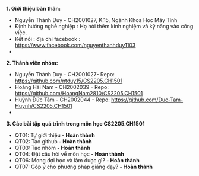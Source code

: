 **1. Giới thiệu bản thân:**
- Nguyễn Thành Duy - CH2001027, K.15, Ngành Khoa Học Máy Tính
- Định hướng nghề nghiệp : Họ hỏi thêm kinh nghiệm và kỹ năng vào công việc.
- Kết nối : địa chỉ facebook : https://www.facebook.com/nguyenthanhduy1103
- 
**2. Thành viên nhóm:**
- Nguyễn Thành Duy - CH2001027- Repo: https://github.com/ntduy15/CS2205.CH1501
- Hoàng Hải Nam - CH2002039 - Repo: https://github.com/HoangNam2810/CS2205.CH1501
- Huỳnh Đức Tâm - CH2002044 - Repo: https://github.com/Duc-Tam-Huynh/CS2205.CH1501
- 
**3. Các bài tập quá trình trong môn học CS2205.CH1501**
- QT01: Tự giới thiệu **- Hoàn thành**
- QT02: Tạo github **- Hoàn thành**
- QT03: Tạo nhóm **- Hoàn thành**
- QT04: Đặt câu hỏi về môn học **- Hoàn thành**
- QT06: Mong đợi học và làm được gì? **- Hoàn thành**
- QT07: Góp ý cho phương pháp giảng dạy? **- Hoàn thành**

